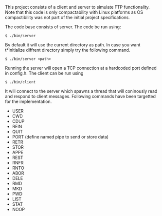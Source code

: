 This project consists of a client and server to simulate FTP functionality. Note that this code is only compactability with Linux platforms as OS compactibility was not part of the initial project specifications. 

The code base consists of server. The code be run using:
```
$ ./bin/server
```
By default it will use the current directory as path. In case you want t*initialize diffrent directory simply try the following command.
```
$ ./bin/server <path>
```

Running the server will open a TCP connection at a hardcoded port defined in config.h. The client can be run using 
```
$ ./bin/client
```
It will connect to the server which spawns a thread that will coninously read and respond to client messages. Following commands have been targetted for the implementation. 

* USER  
* CWD 
* CDUP
* REIN
* QUIT
* PORT (define named pipe to send or store data)
* RETR
* STOR
* APPE
* REST
* RNFR
* RNTO
* ABOR
* DELE
* RMD
* MKD
* PWD
* LIST
* STAT
* NOOP